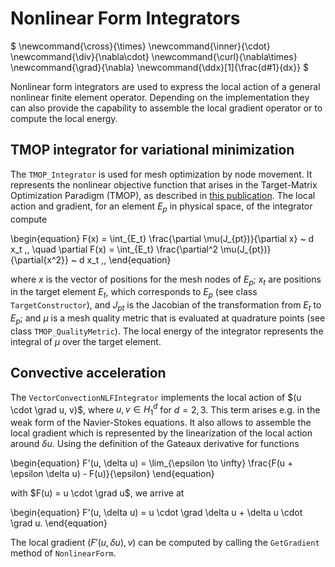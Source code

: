 # Nonlinear Form Integrators

$
\newcommand{\cross}{\times}
\newcommand{\inner}{\cdot}
\newcommand{\div}{\nabla\cdot}
\newcommand{\curl}{\nabla\times}
\newcommand{\grad}{\nabla}
\newcommand{\ddx}[1]{\frac\{d#1}\{dx}}
$

Nonlinear form integrators are used to express the local action of a general
nonlinear finite element operator. Depending on the implementation they can also
provide the capability to assemble the local gradient operator or to compute the
local energy.


## TMOP integrator for variational minimization

The `TMOP_Integrator` is used for mesh optimization by node movement.
It represents the nonlinear objective function that arises in the Target-Matrix
Optimization Paradigm (TMOP), as described in
[this publication](https://epubs.siam.org/doi/abs/10.1137/18M1167206).
The local action and gradient, for an element $E_p$ in physical space, of the
integrator compute

\begin{equation}
  F(x) = \int_{E_t} \frac{\partial \mu(J_{pt})}{\partial x} ~ d x_t \,,
  \quad
  \partial F(x) =
    \int_{E_t} \frac{\partial^2 \mu(J_{pt})}{\partial{x^2}} ~ d x_t \,,
\end{equation}

where $x$ is the vector of positions for the mesh nodes of $E_p$;
$x_t$ are positions in the target element $E_t$, which corresponds to $E_p$
(see class `TargetConstructor`), and
$J_{pt}$ is the Jacobian of the transformation from $E_t$ to $E_p$;
and $\mu$ is a mesh quality metric that is evaluated at quadrature points
(see class `TMOP_QualityMetric`).
The local energy of the integrator represents the integral of $\mu$ over the
target element.

## Convective acceleration

The `VectorConvectionNLFIntegrator` implements the local action of $(u \cdot
\grad u, v)$, where $u, v \in H_1^d$ for $d = 2, 3$. This term arises e.g. in
the weak form of the Navier-Stokes equations. It also allows to assemble the
local gradient which is represented by the linearization of the local action
around $\delta u$. Using the definition of the Gateaux derivative for functions

\begin{equation}
    F'(u, \delta u) =
    \lim_{\epsilon \to \infty} \frac{F(u + \epsilon \delta u) - F(u)}{\epsilon}
\end{equation}

with $F(u) = u \cdot \grad u$, we arrive at

\begin{equation}
    F'(u, \delta u) = u \cdot \grad \delta u + \delta u \cdot \grad u.
\end{equation}

The local gradient $(F'(u, \delta u), v)$ can be computed by calling the
`GetGradient` method of `NonlinearForm`.

<!-- ## Hyperelasticity -->

<!--
## Treatment of essential boundary conditions

* $F(x) = 0$
* Residual fulfilled on essential dofs
* Therefore residual always zero on those idx
-->

<script type="text/x-mathjax-config">MathJax.Hub.Config({TeX: {equationNumbers: {autoNumber: "all"}}, tex2jax: {inlineMath: [['$','$']]}});</script>
<script type="text/javascript" src="https://cdnjs.cloudflare.com/ajax/libs/mathjax/2.7.2/MathJax.js?config=TeX-AMS_HTML"></script>
